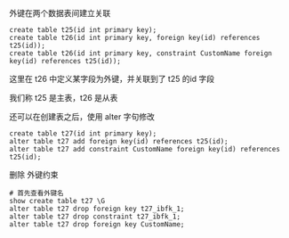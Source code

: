 外键在两个数据表间建立关联

```mysql
create table t25(id int primary key);
create table t26(id int primary key, foreign key(id) references t25(id));
create table t26(id int primary key, constraint CustomName foreign key(id) references t25(id));
```

这里在 t26 中定义某字段为外键，并关联到了 t25 的id 字段

我们称 t25 是主表，t26 是从表

还可以在创建表之后，使用 alter 字句修改

```MYSQL
create table t27(id int primary key);
alter table t27 add foreign key(id) references t25(id);
alter table t27 add constraint CustomName foreign key(id) references t25(id);
```

删除 外键约束

```mysql
# 首先查看外键名
show create table t27 \G
alter table t27 drop foreign key t27_ibfk_1;
alter table t27 drop constraint t27_ibfk_1;
alter table t27 drop foreign key CustomName;
```



